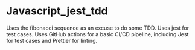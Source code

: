 # Javascript_jest_tdd

Uses the fibonacci sequence as an excuse to do some TDD.
Uses jest for test cases.
Uses GitHub actions for a basic CI/CD pipeline, including Jest for test cases and Prettier for linting.
